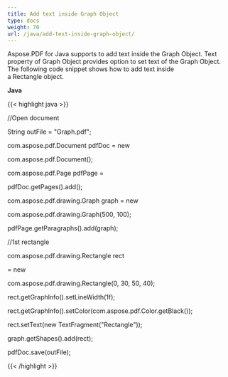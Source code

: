 ```yaml
---
title: Add text inside Graph Object
type: docs
weight: 70
url: /java/add-text-inside-graph-object/
---
```


Aspose.PDF for Java supports to add text inside the Graph Object. Text property of Graph Object provides option to set text of the Graph Object. The following code snippet shows how to add text inside a Rectangle object.

**Java**

{{< highlight java >}}

 //Open document

String outFile = "Graph.pdf";

com.aspose.pdf.Document pdfDoc = new

com.aspose.pdf.Document();

com.aspose.pdf.Page pdfPage =

pdfDoc.getPages().add();

com.aspose.pdf.drawing.Graph graph = new

com.aspose.pdf.drawing.Graph(500, 100);

pdfPage.getParagraphs().add(graph);

//1st rectangle

com.aspose.pdf.drawing.Rectangle rect

= new

com.aspose.pdf.drawing.Rectangle(0, 30, 50, 40);

rect.getGraphInfo().setLineWidth(1f);

rect.getGraphInfo().setColor(com.aspose.pdf.Color.getBlack());

rect.setText(new TextFragment("Rectangle"));

graph.getShapes().add(rect);

pdfDoc.save(outFile); 

{{< /highlight >}}
